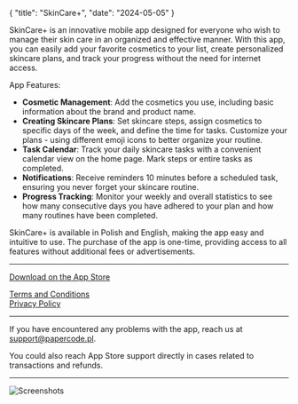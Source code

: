 {
  "title": "SkinCare+",
  "date": "2024-05-05"
}

SkinCare+ is an innovative mobile app designed for everyone who wish to manage their skin care in an organized and effective manner. With this app, you can easily add your favorite cosmetics to your list, create personalized skincare plans, and track your progress without the need for internet access.

App Features:

- **Cosmetic Management**: Add the cosmetics you use, including basic information about the brand and product name.
- **Creating Skincare Plans**: Set skincare steps, assign cosmetics to specific days of the week, and define the time for tasks. Customize your plans - using different emoji icons to better organize your routine.
- **Task Calendar**: Track your daily skincare tasks with a convenient calendar view on the home page. Mark steps or entire tasks as completed.
- **Notifications**: Receive reminders 10 minutes before a scheduled task, ensuring you never forget your skincare routine.
- **Progress Tracking**: Monitor your weekly and overall statistics to see how many consecutive days you have adhered to your plan and how many routines have been completed.

SkinCare+ is available in Polish and English, making the app easy and intuitive to use. The purchase of the app is one-time, providing access to all features without additional fees or advertisements.

---

[Download on the App Store]()

[Terms and Conditions](terms)  
[Privacy Policy](privacy)

---

If you have encountered any problems with the app, reach us at support@papercode.pl.

You could also reach App Store support directly in cases related to transactions and refunds.

---

![Screenshots]()
